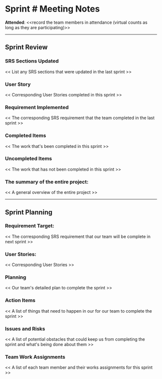 # Sprint # Meeting Notes


**Attended**: <<record the team members in attendance (virtual counts as long as they are participating)>>

***

## Sprint Review



### SRS Sections Updated

<< List any SRS sections that were updated in the last sprint >>

###  User Story

<< Corresponding User Stories completed in this sprint >>

### Requirement Implemented

<< The corresponding SRS requirement that the team completed in the last sprint >>

### Completed Items

<< The work that's been completed in this sprint >>

### Uncompleted Items

<< The work that has not been completed in this sprint >>

### The summary of the entire project:

<< A general overview of the entire project >>

***

## Sprint Planning

### Requirement Target:

<< The corresponding SRS requirement that our team will be complete in next sprint >>

### User Stories:

<< Corresponding User Stories >>

### Planning

<< Our team's detailed plan to complete the sprint >>

### Action Items

<< A list of things that need to happen in our for our team to complete the sprint >>

### Issues and Risks

<< A list of potential obstacles that could keep us from completing the sprint and what's being done about them >>

### Team Work Assignments

<< A list of each team member and their works assignments for this sprint >>
